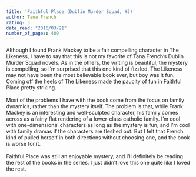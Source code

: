 ```yaml
---
title: 'Faithful Place (Dublin Murder Squad, #3)'
author: Tana French
rating: 3
date_read: "2016/03/21"
number_of_pages: 400
---
```


Although I found Frank Mackey to be a fair compelling character in The Likeness, I have to say that this is not my favorite of Tana French’s Dublin Murder Squad novels. As in the others, the writing is beautiful, the mystery is compelling, so I’m surprised that this one kind of fizzled. The Likeness may not have been the most believable book ever, but boy was it fun. Coming off the heels of The Likeness made the paucity of fun in Faithful Place pretty striking.<br/><br/>Most of the problems I have with the book come from the focus on family dynamics, rather than the mystery itself. The problem is that, while Frank Mackey is an interesting and well-sculpted character, his family comes across as a fairly flat rendering of a lower-class catholic family. I’m cool with one-dimensional characters as long as the mystery is fun, and I’m cool with family dramas if the characters are fleshed out. But I felt that French kind of pulled herself in both directions without choosing one, and the book is worse for it.<br/><br/>Faithful Place was still an enjoyable mystery, and I’ll definitely be reading the rest of the books in the series. I just didn’t love this one quite like I loved the rest.